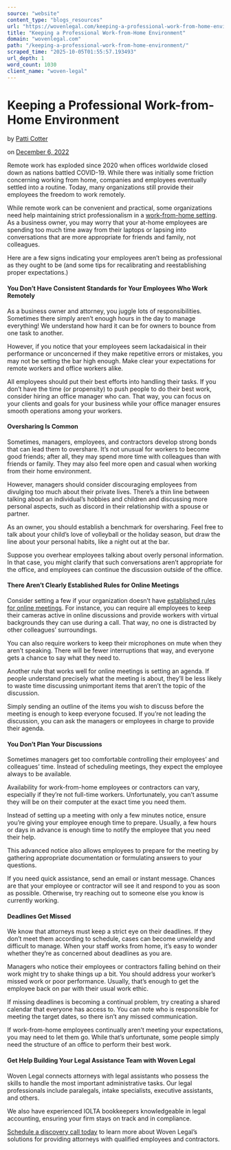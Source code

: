 ```yaml
---
source: "website"
content_type: "blogs_resources"
url: "https://wovenlegal.com/keeping-a-professional-work-from-home-environment/"
title: "Keeping a Professional Work-from-Home Environment"
domain: "wovenlegal.com"
path: "/keeping-a-professional-work-from-home-environment/"
scraped_time: "2025-10-05T01:55:57.193493"
url_depth: 1
word_count: 1030
client_name: "woven-legal"
---
```


# Keeping a Professional Work-from-Home Environment

by [Patti Cotter](https://wovenlegal.com/author/patti-cotter/)

on [December 6, 2022](https://wovenlegal.com/2022/12/06/)

Remote work has exploded since 2020 when offices worldwide closed down as nations battled COVID-19. While there was initially some friction concerning working from home, companies and employees eventually settled into a routine. Today, many organizations still provide their employees the freedom to work remotely.

While remote work can be convenient and practical, some organizations need help maintaining strict professionalism in a [work-from-home setting](https://wovenlegal.com/productivity-hacks-for-your-law-firm/). As a business owner, you may worry that your at-home employees are spending too much time away from their laptops or lapsing into conversations that are more appropriate for friends and family, not colleagues.

Here are a few signs indicating your employees aren’t being as professional as they ought to be (and some tips for recalibrating and reestablishing proper expectations.)

#### **You Don’t Have Consistent Standards for Your Employees Who Work Remotely**

As a business owner and attorney, you juggle lots of responsibilities. Sometimes there simply aren’t enough hours in the day to manage everything! We understand how hard it can be for owners to bounce from one task to another.

However, if you notice that your employees seem lackadaisical in their performance or unconcerned if they make repetitive errors or mistakes, you may not be setting the bar high enough. Make clear your expectations for remote workers and office workers alike.

All employees should put their best efforts into handling their tasks. If you don’t have the time (or propensity) to push people to do their best work, consider hiring an office manager who can. That way, you can focus on your clients and goals for your business while your office manager ensures smooth operations among your workers.

#### **Oversharing Is Common**

Sometimes, managers, employees, and contractors develop strong bonds that can lead them to overshare. It’s not unusual for workers to become good friends; after all, they may spend more time with colleagues than with friends or family. They may also feel more open and casual when working from their home environment.

However, managers should consider discouraging employees from divulging too much about their private lives. There’s a thin line between talking about an individual’s hobbies and children and discussing more personal aspects, such as discord in their relationship with a spouse or partner.

As an owner, you should establish a benchmark for oversharing. Feel free to talk about your child’s love of volleyball or the holiday season, but draw the line about your personal habits, like a night out at the bar.

Suppose you overhear employees talking about overly personal information. In that case, you might clarify that such conversations aren’t appropriate for the office, and employees can continue the discussion outside of the office.

#### **There Aren’t Clearly Established Rules for Online Meetings**

Consider setting a few if your organization doesn’t have [established rules for online meetings](https://www.ringcentral.com/au/en/blog/online-meeting-etiquette/). For instance, you can require all employees to keep their cameras active in online discussions and provide workers with virtual backgrounds they can use during a call. That way, no one is distracted by other colleagues’ surroundings.

You can also require workers to keep their microphones on mute when they aren’t speaking. There will be fewer interruptions that way, and everyone gets a chance to say what they need to.

Another rule that works well for online meetings is setting an agenda. If people understand precisely what the meeting is about, they’ll be less likely to waste time discussing unimportant items that aren’t the topic of the discussion.

Simply sending an outline of the items you wish to discuss before the meeting is enough to keep everyone focused. If you’re not leading the discussion, you can ask the managers or employees in charge to provide their agenda.

#### **You Don’t Plan Your Discussions**

Sometimes managers get too comfortable controlling their employees’ and colleagues’ time. Instead of scheduling meetings, they expect the employee always to be available.

Availability for work-from-home employees or contractors can vary, especially if they’re not full-time workers. Unfortunately, you can’t assume they will be on their computer at the exact time you need them.

Instead of setting up a meeting with only a few minutes notice, ensure you’re giving your employee enough time to prepare. Usually, a few hours or days in advance is enough time to notify the employee that you need their help.

This advanced notice also allows employees to prepare for the meeting by gathering appropriate documentation or formulating answers to your questions.

If you need quick assistance, send an email or instant message. Chances are that your employee or contractor will see it and respond to you as soon as possible. Otherwise, try reaching out to someone else you know is currently working.

#### **Deadlines Get Missed**

We know that attorneys must keep a strict eye on their deadlines. If they don’t meet them according to schedule, cases can become unwieldy and difficult to manage. When your staff works from home, it’s easy to wonder whether they’re as concerned about deadlines as you are.

Managers who notice their employees or contractors falling behind on their work might try to shake things up a bit. You should address your worker’s missed work or poor performance. Usually, that’s enough to get the employee back on par with their usual work ethic.

If missing deadlines is becoming a continual problem, try creating a shared calendar that everyone has access to. You can note who is responsible for meeting the target dates, so there isn’t any missed communication.

If work-from-home employees continually aren’t meeting your expectations, you may need to let them go. While that’s unfortunate, some people simply need the structure of an office to perform their best work.

#### **Get Help Building Your Legal Assistance Team with Woven Legal**

Woven Legal connects attorneys with legal assistants who possess the skills to handle the most important administrative tasks. Our legal professionals include paralegals, intake specialists, executive assistants, and others.

We also have experienced IOLTA bookkeepers knowledgeable in legal accounting, ensuring your firm stays on track and in compliance.

[Schedule a discovery call today](https://wovenlegal.com/#contact) to learn more about Woven Legal’s solutions for providing attorneys with qualified employees and contractors.